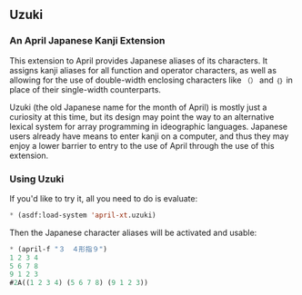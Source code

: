 <!-- TITLE/ -->

## Uzuki
### An April Japanese Kanji Extension

<!-- /TITLE -->

This extension to April provides Japanese aliases of its characters. It assigns kanji aliases for all function and operator characters, as well as allowing for the use of double-width enclosing characters like `（）` and `｛｝` in place of their single-width counterparts.

Uzuki (the old Japanese name for the month of April) is mostly just a curiosity at this time, but its design may point the way to an alternative lexical system for array programming in ideographic languages. Japanese users already have means to enter kanji on a computer, and thus they may enjoy a lower barrier to entry to the use of April through the use of this extension.

### Using Uzuki

If you'd like to try it, all you need to do is evaluate:

```lisp
* (asdf:load-system 'april-xt.uzuki)
```

Then the Japanese character aliases will be activated and usable:

```lisp
* (april-f "３　４形指９")
1 2 3 4
5 6 7 8
9 1 2 3
#2A((1 2 3 4) (5 6 7 8) (9 1 2 3))
```